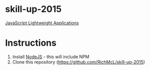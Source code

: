 # skill-up-2015

[JavaScript Lightweight Applications](https://skillup2015eastlansing.sched.org/event/4384bb21746114ead5721f964d9968c3#.VZGG2-1VhBc)

# Instructions
1. Install [NodeJS](https://nodejs.org/) - this will include NPM
2. Clone this repository (https://github.com/RichMcL/skill-up-2015)

